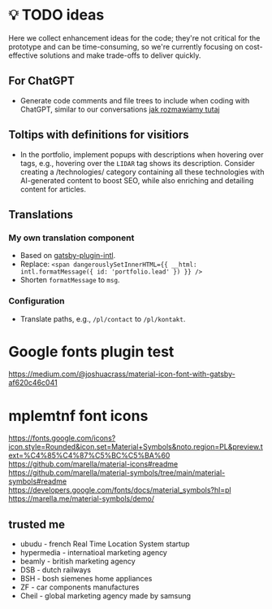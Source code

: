 # 💡 TODO ideas

Here we collect enhancement ideas for the code; they're not critical for the prototype and can be time-consuming, so we're currently focusing on cost-effective solutions and make trade-offs to deliver quickly.

## For ChatGPT

- Generate code comments and file trees to include when coding with ChatGPT, similar to our conversations [jak rozmawiamy tutaj](https://chat.openai.com/c/1442f684-50ae-4a74-aa9c-fde3d9d1b47c)

## Toltips with definitions for visitiors

- In the portfolio, implement popups with descriptions when hovering over tags, e.g., hovering over the `LIDAR` tag shows its description. Consider creating a /technologies/ category containing all these technologies with AI-generated content to boost SEO, while also enriching and detailing content for articles.

## Translations

### My own translation component

- Based on [gatsby-plugin-intl](https://github.com/wiziple/gatsby-plugin-intl).
- Replace: `<span dangerouslySetInnerHTML={{ __html: intl.formatMessage({ id: 'portfolio.lead' }) }} />`
- Shorten `formatMessage` to `msg`.

### Configuration

- Translate paths, e.g., `/pl/contact` to `/pl/kontakt`.

# Google fonts plugin test

https://medium.com/@joshuacrass/material-icon-font-with-gatsby-af620c46c041

# mplemtnf font icons

https://fonts.google.com/icons?icon.style=Rounded&icon.set=Material+Symbols&noto.region=PL&preview.text=%C4%85%C4%87%C5%BC%C5%BA%60
https://github.com/marella/material-icons#readme
https://github.com/marella/material-symbols/tree/main/material-symbols#readme
https://developers.google.com/fonts/docs/material_symbols?hl=pl
https://marella.me/material-symbols/demo/

##  trusted me
* ubudu - french Real Time Location System startup 
* hypermedia - internatioal marketing agency
* beamly - british marketing agency
* DSB - dutch railways
* BSH - bosh siemenes home appliances
* ZF - car components manufactures
* Cheil - global marketing agency made by samsung
